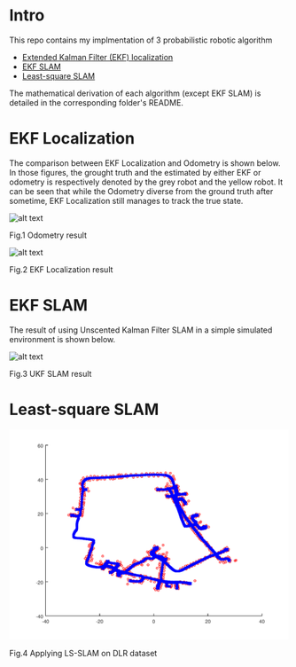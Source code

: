 [//]: # (Image References)
[ekf_local]: ./ekf-localization/images/EKF_localization.gif
[just_odometry]: ./ekf-localization/images/just_odometry.gif
[ukf_slam]: ./misc/ukf_slam_example.gif
[dlr_dataset]: ./least-square-slam/images/ls_slam_dlr_dataset.gif

# Intro

This repo contains my implmentation of 3 probabilistic robotic algorithm
* [Extended Kalman Filter (EKF) localization](./ekf-localization)
* [EKF SLAM](./ch10-ekf-slam)
* [Least-square SLAM](./least-square-slam)

The mathematical derivation of each algorithm (except EKF SLAM) is detailed in the corresponding folder's README. 

# EKF Localization

The comparison between EKF Localization and Odometry is shown below. In those figures, the grought truth and the estimated by either EKF or odometry is respectively denoted by the grey robot and the yellow robot. It can be seen that while the Odometry diverse from the ground truth after sometime, EKF Localization still manages to track the true state.

![alt text][just_odometry]

Fig.1 Odometry result 

![alt text][ekf_local]

Fig.2 EKF Localization result

# EKF SLAM

The result of using Unscented Kalman Filter SLAM in a simple simulated environment is shown below.

![alt text][ukf_slam]

Fig.3 UKF SLAM result

# Least-square SLAM

![alt text][dlr_dataset]

Fig.4 Applying LS-SLAM on DLR dataset
